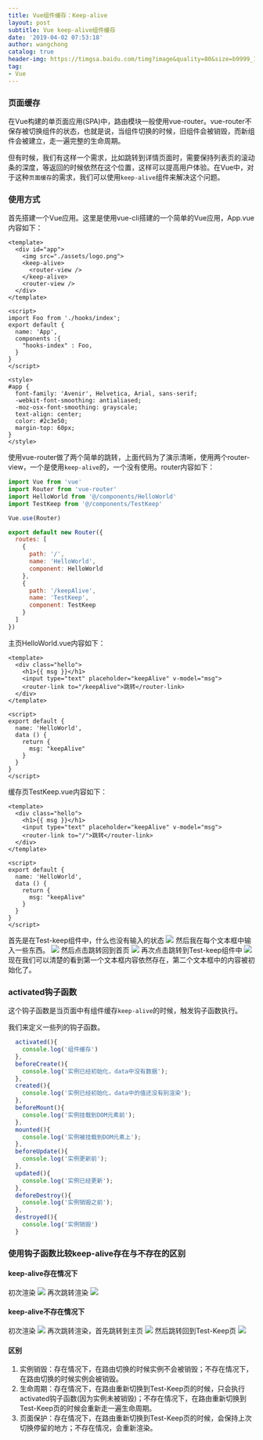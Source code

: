 ```yaml
---
title: Vue组件缓存：Keep-alive
layout: post
subtitle: Vue keep-alive组件缓存
date: '2019-04-02 07:53:18'
author: wangchong
catalog: true
header-img: https://timgsa.baidu.com/timg?image&quality=80&size=b9999_10000&sec=1554026785443&di=02cb27b4261a056c17ecca6c27e1c433&imgtype=0&src=http%3A%2F%2Faliyunzixunbucket.oss-cn-beijing.aliyuncs.com%2Fjpg%2F1c7a3a847672e9bc5cc2605b9a39938b.jpg%3Fx-oss-process%3Dimage%2Fresize%2Cp_100%2Fauto-orient%2C1%2Fquality%2Cq_90%2Fformat%2Cjpg%2Fwatermark%2Cimage_eXVuY2VzaGk%3D%2Ct_100
tag:
- Vue
---
```


### 页面缓存
在Vue构建的单页面应用(SPA)中，路由模块一般使用vue-router。vue-router不保存被切换组件的状态，也就是说，当组件切换的时候，旧组件会被销毁，而新组件会被建立，走一遍完整的生命周期。

但有时候，我们有这样一个需求，比如跳转到详情页面时，需要保持列表页的滚动条的深度，等返回的时候依然在这个位置，这样可以提高用户体验。在Vue中，对于这种`页面缓存`的需求，我们可以使用`keep-alive`组件来解决这个问题。

### 使用方式
首先搭建一个Vue应用。这里是使用vue-cli搭建的一个简单的Vue应用，App.vue内容如下：
```vue
<template>
  <div id="app">
    <img src="./assets/logo.png">
    <keep-alive>
      <router-view />
    </keep-alive>
    <router-view />
  </div>
</template>

<script>
import Foo from './hooks/index';
export default {
  name: 'App',
  components :{
    "hooks-index" : Foo,
  }
}
</script>

<style>
#app {
  font-family: 'Avenir', Helvetica, Arial, sans-serif;
  -webkit-font-smoothing: antialiased;
  -moz-osx-font-smoothing: grayscale;
  text-align: center;
  color: #2c3e50;
  margin-top: 60px;
}
</style>
```
使用vue-router做了两个简单的跳转，上面代码为了演示清晰，使用两个router-view，一个是使用`keep-alive`的，一个没有使用。router内容如下：
```js
import Vue from 'vue'
import Router from 'vue-router'
import HelloWorld from '@/components/HelloWorld'
import TestKeep from '@/components/TestKeep'

Vue.use(Router)

export default new Router({
  routes: [
    {
      path: '/',
      name: 'HelloWorld',
      component: HelloWorld
    },
    {
      path: '/keepAlive',
      name: 'TestKeep',
      component: TestKeep
    }
  ]
})
```
主页HelloWorld.vue内容如下：
```vue
<template>
  <div class="hello">
    <h1>{{ msg }}</h1>
    <input type="text" placeholder="keepAlive" v-model="msg">
    <router-link to="/keepAlive">跳转</router-link>
  </div>
</template>

<script>
export default {
  name: 'HelloWorld',
  data () {
    return {
      msg: "keepAlive"
    }
  }
}
</script>
```
缓存页TestKeep.vue内容如下：
```vue
<template>
  <div class="hello">
    <h1>{{ msg }}</h1>
    <input type="text" placeholder="keepAlive" v-model="msg">
    <router-link to="/">跳转</router-link>
  </div>
</template>

<script>
export default {
  name: 'HelloWorld',
  data () {
    return {
      msg: "keepAlive"
    }
  }
}
</script>
```
首先是在Test-keep组件中，什么也没有输入的状态
![](https://user-gold-cdn.xitu.io/2019/4/2/169db3da258e6e8b?w=389&h=321&f=png&s=14231)
然后我在每个文本框中输入一些东西。
![](https://user-gold-cdn.xitu.io/2019/4/2/169db3e5a9541755?w=344&h=435&f=png&s=20517)
然后点击跳转回到首页
![](https://user-gold-cdn.xitu.io/2019/4/2/169db3f16aa0b36a?w=345&h=459&f=png&s=20293)
再次点击跳转到Test-keep组件中
![](https://user-gold-cdn.xitu.io/2019/4/2/169db3f7821a6abd?w=376&h=477&f=png&s=21564)
现在我们可以清楚的看到第一个文本框内容依然存在，第二个文本框中的内容被初始化了。

### activated钩子函数
这个钩子函数是当页面中有组件缓存`keep-alive`的时候，触发钩子函数执行。

我们来定义一些列的钩子函数。
```js
  activated(){
    console.log('组件缓存')
  },
  beforeCreate(){
    console.log('实例已经初始化，data中没有数据');
  },
  created(){
    console.log('实例已经初始化，data中的值还没有别渲染');
  },
  beforeMount(){
    console.log('实例挂载到DOM元素前');
  },
  mounted(){
    console.log('实例被挂载到DOM元素上');
  },
  beforeUpdate(){
    console.log('实例更新前');
  },
  updated(){
    console.log('实例已经更新');
  },
  deforeDestroy(){
    console.log('实例销毁之前');
  },
  destroyed(){
    console.log('实例销毁')
  }
```
### 使用钩子函数比较keep-alive存在与不存在的区别
#### keep-alive存在情况下
初次渲染
![](https://user-gold-cdn.xitu.io/2019/4/2/169db49e2dbfc211?w=356&h=161&f=png&s=28264)
再次跳转渲染
![](https://user-gold-cdn.xitu.io/2019/4/2/169db4a6ecce487b?w=371&h=28&f=png&s=3845)
#### keep-alive不存在情况下
初次渲染
![](https://user-gold-cdn.xitu.io/2019/4/2/169db4b3c8e65e6e?w=362&h=142&f=png&s=26127)
再次跳转渲染，首先跳转到主页
![](https://user-gold-cdn.xitu.io/2019/4/2/169db4be0aa8294d?w=377&h=46&f=png&s=4219)
然后跳转回到Test-Keep页
![](https://user-gold-cdn.xitu.io/2019/4/2/169db4c80d3651ca?w=364&h=108&f=png&s=20378)

#### 区别
1. 实例销毁：存在情况下，在路由切换的时候实例不会被销毁；不存在情况下，在路由切换的时候实例会被销毁。
2. 生命周期：存在情况下，在路由重新切换到Test-Keep页的时候，只会执行activated钩子函数(因为实例未被销毁)；不存在情况下，在路由重新切换到Test-Keep页的时候会重新走一遍生命周期。
3. 页面保护：存在情况下，在路由重新切换到Test-Keep页的时候，会保持上次切换停留的地方；不存在情况，会重新渲染。